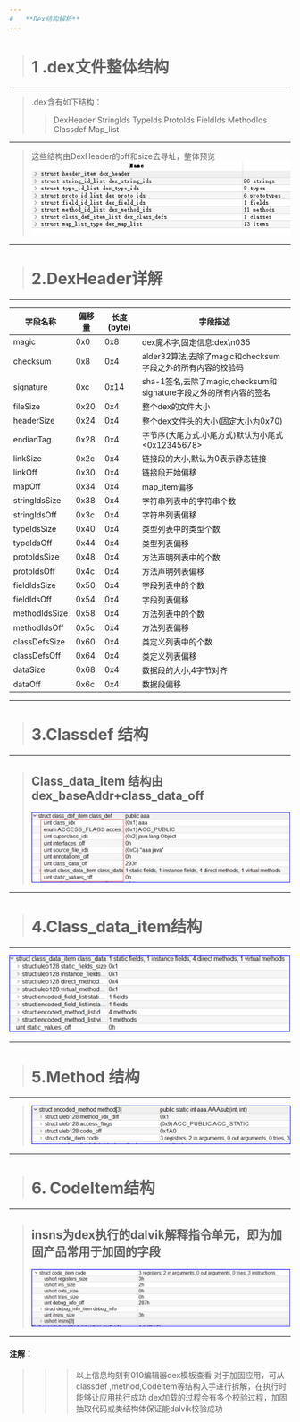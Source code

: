 ```yaml
---
#   **Dex结构解析**
---
```


> # 1 .dex文件整体结构
---
> .dex含有如下结构：
>
> >  DexHeader
> >  StringIds
> >  TypeIds
> >  ProtoIds
> > 	FieldIds
> >  MethodIds
> >  Classdef
> > 	Map_list

---
> 这些结构由DexHeader的off和size去寻址，整体预览
  ![dex文件整体结构](./picture/Dex整体结构.jpg)

---

> # 2.DexHeader详解

* * *

| 字段名称          | 偏移量  | 长度(byte) | 字段描述                                            |
| ------------- | ---- | -------- | ----------------------------------------------- |
| magic         | 0x0  | 0x8      | dex魔术字,固定信息:dex\\n035                           |
| checksum      | 0x8  | 0x4      | alder32算法,去除了magic和checksum字段之外的所有内容的校验码        |
| signature     | 0xc  | 0x14     | sha-1签名,去除了magic,checksum和signature字段之外的所有内容的签名 |
| fileSize      | 0x20 | 0x4      | 整个dex的文件大小                                      |
| headerSize    | 0x24 | 0x4      | 整个dex文件头的大小(固定大小为0x70)                          |
| endianTag     | 0x28 | 0x4      | 字节序(大尾方式.小尾方式)默认为小尾式&lt;0x12345678>             |
| linkSize      | 0x2c | 0x4      | 链接段的大小,默认为0表示静态链接                               |
| linkOff       | 0x30 | 0x4      | 链接段开始偏移                                         |
| mapOff        | 0x34 | 0x4      | map_item偏移                                      |
| stringIdsSize | 0x38 | 0x4      | 字符串列表中的字符串个数                                    |
| stringIdsOff  | 0x3c | 0x4      | 字符串列表偏移                                         |
| typeIdsSize   | 0x40 | 0x4      | 类型列表中的类型个数                                      |
| typeIdsOff    | 0x44 | 0x4      | 类型列表偏移                                          |
| protoIdsSize  | 0x48 | 0x4      | 方法声明列表中的个数                                      |
| protoIdsOff   | 0x4c | 0x4      | 方法声明列表偏移                                        |
| fieldIdsSize  | 0x50 | 0x4      | 字段列表中的个数                                        |
| fieldIdsOff   | 0x54 | 0x4      | 字段列表偏移                                          |
| methodIdsSize | 0x58 | 0x4      | 方法列表中的个数                                        |
| methodIdsOff  | 0x5c | 0x4      | 方法列表偏移                                          |
| classDefsSize | 0x60 | 0x4      | 类定义列表中的个数                                       |
| classDefsOff  | 0x64 | 0x4      | 类定义列表偏移                                         |
| dataSize      | 0x68 | 0x4      | 数据段的大小,4字节对齐                                    |
| dataOff       | 0x6c | 0x4      | 数据段偏移                                           |

* * *


># 3.Classdef 结构
---
> ## Class_data_item 结构由dex_baseAddr+class_data_off
>
> ![Classdef_item](./picture/classdef.png)

* * *

> # 4.Class_data_item结构

* * *

![Class_data_item结构](./picture/Class_data_item.png)

* * *

> # 5.Method 结构

* * *

>  ![method结构](./picture/method.png)
* * *
># 6. CodeItem结构

* * *

> ## **insns为dex执行的dalvik解释指令单元，即为加固产品常用于加固的字段**
>
> ![CodeItem结构](./picture/code.png)

* * *

#### 注解：

> > >  以上信息均刻有010编辑器dex模板查看
> > >  对于加固应用，可从classdef ,method,Codeitem等结构入手进行拆解，在执行时能够让应用执行成功
> > >  dex加载的过程会有多个校验过程，加固抽取代码或类结构体保证能dalvik校验成功
